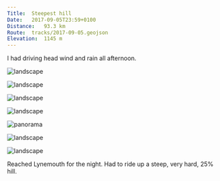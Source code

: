 ```yaml
---
Title:	Steepest hill
Date:	2017-09-05T23:59+0100
Distance:	93.3 km
Route:	tracks/2017-09-05.geojson
Elevation:	1145 m
---
```


I had driving head wind and rain all afternoon.

![landscape](http://pbs.twimg.com/media/DJB39JYW4AEl_Ac.jpg "Oncoming rain")

![landscape](http://pbs.twimg.com/media/DJB4GqKXYAEH2vg.jpg "Hidden castle (look carefully)")

![landscape](http://pbs.twimg.com/media/DJB4SahXUAAleuC.jpg "Heading up from Porlock in the evening")

![landscape](http://pbs.twimg.com/media/DJB4YrBW0AYq-Q5.jpg "Found one of the old AA boxes.")

![panorama](http://pbs.twimg.com/media/DJB4lREW4AA0tBT.jpg "Exmoor panorama in the evening")

![landscape](http://pbs.twimg.com/media/DJB4u9jW0AAwiKr.jpg "Exmoor after the rain.")

![landscape](http://pbs.twimg.com/media/DJB48TlXgAAEyXV.jpg "Heading towards Lynmouth")

Reached Lynemouth for the night. Had to ride up a steep, very hard, 25% hill.